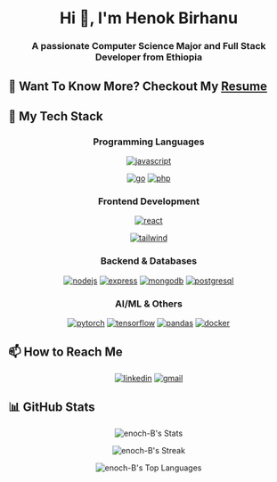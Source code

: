 <h1 align="center">Hi 👋, I'm Henok Birhanu</h1>
<h3 align="center">A passionate Computer Science Major and Full Stack Developer from Ethiopia</h3>

<h2>📄 Want To Know More? Checkout My <a href="https://drive.google.com/file/d/1wQwbovoj0rFHF_PRk2ABmAy4aSfGJPqR/view?usp=sharing">Resume</a></h2>

<h2>🚀 My Tech Stack</h2>

<div align="center">
  
### Programming Languages
<p>
  <a href="https://www.javascript.com/" target="_blank"><img src="https://img.shields.io/badge/JavaScript-F7DF1E?style=for-the-badge&logo=javascript&logoColor=black" alt="javascript"/></a>

  <a href="https://go.dev/" target="_blank"><img src="https://img.shields.io/badge/Go-00ADD8?style=for-the-badge&logo=go&logoColor=white" alt="go"/></a>
  <a href="https://www.php.net/" target="_blank"><img src="https://img.shields.io/badge/PHP-777BB4?style=for-the-badge&logo=php&logoColor=white" alt="php"/></a>
</p>

### Frontend Development
<p>
  <a href="https://reactjs.org/" target="_blank"><img src="https://img.shields.io/badge/React-20232A?style=for-the-badge&logo=react&logoColor=61DAFB" alt="react"/></a>

  <a href="https://tailwindcss.com/" target="_blank"><img src="https://img.shields.io/badge/Tailwind_CSS-38B2AC?style=for-the-badge&logo=tailwind-css&logoColor=white" alt="tailwind"/></a>

</p>

### Backend & Databases
<p>
  <a href="https://nodejs.org/" target="_blank"><img src="https://img.shields.io/badge/Node.js-339933?style=for-the-badge&logo=nodedotjs&logoColor=white" alt="nodejs"/></a>
  <a href="https://expressjs.com/" target="_blank"><img src="https://img.shields.io/badge/Express.js-000000?style=for-the-badge&logo=express&logoColor=white" alt="express"/></a>
  <a href="https://www.mongodb.com/" target="_blank"><img src="https://img.shields.io/badge/MongoDB-4EA94B?style=for-the-badge&logo=mongodb&logoColor=white" alt="mongodb"/></a>
  <a href="https://www.postgresql.org/" target="_blank"><img src="https://img.shields.io/badge/PostgreSQL-316192?style=for-the-badge&logo=postgresql&logoColor=white" alt="postgresql"/></a>
</p>

### AI/ML & Others
<p>
  <a href="https://pytorch.org/" target="_blank"><img src="https://img.shields.io/badge/PyTorch-EE4C2C?style=for-the-badge&logo=pytorch&logoColor=white" alt="pytorch"/></a>
  <a href="https://www.tensorflow.org/" target="_blank"><img src="https://img.shields.io/badge/TensorFlow-FF6F00?style=for-the-badge&logo=tensorflow&logoColor=white" alt="tensorflow"/></a>
  <a href="https://pandas.pydata.org/" target="_blank"><img src="https://img.shields.io/badge/Pandas-2C2D72?style=for-the-badge&logo=pandas&logoColor=white" alt="pandas"/></a>
  <a href="https://www.docker.com/" target="_blank"><img src="https://img.shields.io/badge/Docker-2CA5E0?style=for-the-badge&logo=docker&logoColor=white" alt="docker"/></a>
</p>
</div>

<h2>📫 How to Reach Me</h2>
<p align="center">
  <a href="https://www.linkedin.com/in/henok-birhanu-cs22" target="_blank"><img src="https://img.shields.io/badge/LinkedIn-0077B5?style=for-the-badge&logo=linkedin&logoColor=white" alt="linkedin"/></a>
  <a href="mailto:henokbirhanu1622@gmail.com" target="_blank"><img src="https://img.shields.io/badge/Gmail-D14836?style=for-the-badge&logo=gmail&logoColor=white" alt="gmail"/></a>
</p>

<h2>📊 GitHub Stats</h2>

<div align="center">
  
![enoch-B's Stats](https://github-readme-stats.vercel.app/api?username=enoch-B&theme=highcontrast&show_icons=true&hide_border=false&count_private=true)

![enoch-B's Streak](https://github-readme-streak-stats.herokuapp.com/?user=enoch-B&theme=highcontrast&hide_border=false)

![enoch-B's Top Languages](https://github-readme-stats.vercel.app/api/top-langs/?username=enoch-B&theme=highcontrast&show_icons=true&hide_border=false&layout=compact)


</div>
